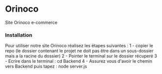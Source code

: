 # Orinoco #

Site Orinoco e-commerce

### Installation ###

Pour utiliser notre site Orinoco réalisez les étapes suivantes :
 1 - copier le repo (le dossier contenant le projet ne doit pas être dans un sous-dossier mais a la racine du dossier)
 2 - Pointer le terminal sur le dossier récuperé
 3 - Ecrire dans le terminal : cd Backend
 4 - Assurez vous d'avoir le chemin vers Backend puis tapez :  node server.js
